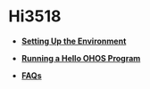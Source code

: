 # Hi3518<a name="EN-US_TOPIC_0000001128311052"></a>

-   **[Setting Up the Environment](quickstart-lite-steps-board3518-setting.md)**  

-   **[Running a Hello OHOS Program](quickstart-lite-steps-board3518-running.md)**  

-   **[FAQs](quickstart-lite-steps-board3518-faqs.md)**  


